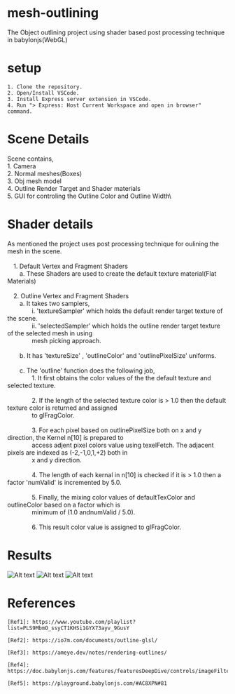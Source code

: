 # mesh-outlining
The Object outlining project using shader based post processing technique in babylonjs(WebGL)
# setup
    1. Clone the repository.
    2. Open/Install VSCode.
    3. Install Express server extension in VSCode. 
    4. Run "> Express: Host Current Workspace and open in browser" command.

# Scene Details 
  Scene contains,\
      1. Camera\
      2. Normal meshes(Boxes)\
      3. Obj mesh model\
      4. Outline Render Target and Shader materials\
      5. GUI for controling the Outline Color and Outline Width\

# Shader details
  As mentioned the project uses post processing technique for oulining the mesh in the scene.\
  \
      &emsp;1. Default Vertex and Fragment Shaders
      \
          &emsp;&emsp;a. These Shaders are used to create the default texture material(Flat Materials)
          \
          \
      &emsp;2. Outline Vertex and Fragment Shaders
      \
          &emsp;&emsp;a. It takes two samplers,
          \
              &emsp;&emsp;&emsp;&emsp;i. 'textureSampler' which holds the default render target texture of the scene.
              \
              &emsp;&emsp;&emsp;&emsp;ii. 'selectedSampler' which holds the outline render target texture of the selected mesh in using
              \
              &emsp;&emsp;&emsp;&emsp;mesh picking approach.
              \
              \
          &emsp;&emsp;b. It has 'textureSize' , 'outlineColor' and 'outlinePixelSize' uniforms.
          \
          \
          &emsp;&emsp;c. The 'outline' function does the following job,
          \
              &emsp;&emsp;&emsp;&emsp;1. It first obtains the color values of the the default texture and selected texture.
              \
              \
              &emsp;&emsp;&emsp;&emsp;2. If the length of the selected texture color is > 1.0 then the default texture color is returned and assigned
              \
              &emsp;&emsp;&emsp;&emsp;to glFragColor.
              \
              \
              &emsp;&emsp;&emsp;&emsp;3. For each pixel based on outlinePixelSize both on x and y direction, the Kernel n[10] is prepared to
              \
              &emsp;&emsp;&emsp;&emsp;access adjent pixel colors value using texelFetch. The adjacent pixels are indexed as (-2,-1,0,1,+2) both in
              \
              &emsp;&emsp;&emsp;&emsp;x and y direction.
              \
              \
              &emsp;&emsp;&emsp;&emsp;4. The length of each kernal in n[10] is checked if it is > 1.0 then a factor 'numValid' is incremented by 5.0.
              \
              \
              &emsp;&emsp;&emsp;&emsp;5. Finally, the mixing color values of defaultTexColor and outlineColor based on a factor which is
              \
              &emsp;&emsp;&emsp;&emsp;minimum of (1.0 andnumValid / 5.0).
              \
              \
              &emsp;&emsp;&emsp;&emsp;6. This result color value is assigned to glFragColor.

# Results 
![Alt text](/screenshots/Screenshot%202024-02-19%20at%207.44.57 PM.png?raw=true "Original Default Texture")
![Alt text](/screenshots/Screenshot%202024-02-19%20at%207.46.01 PM.png?raw=true "Floor Outline")
![Alt text](/screenshots/Screenshot%202024-02-19%20at%207.48.00 PM.png?raw=true "Mesh Outline")

# References 
    [Ref1]: https://www.youtube.com/playlist?list=PLS9MbmO_ssyCT1KHSi1GYX73ayv_9GusY

    [Ref2]: https://io7m.com/documents/outline-glsl/
    
    [Ref3]: https://ameye.dev/notes/rendering-outlines/
    
    [Ref4]: https://doc.babylonjs.com/features/featuresDeepDive/controls/imageFilter
    
    [Ref5]: https://playground.babylonjs.com/#AC8XPN#81

